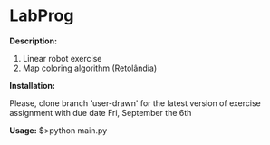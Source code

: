 # LabProg

**Description:**
1. Linear robot exercise
2. Map coloring algorithm (Retolândia)

**Installation:**

Please, clone branch 'user-drawn' for the latest
version of exercise assignment with due date Fri, September
the 6th

**Usage:**
$>python main.py
